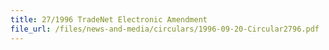 ```yaml
---
title: 27/1996 TradeNet Electronic Amendment
file_url: /files/news-and-media/circulars/1996-09-20-Circular2796.pdf
---
```

